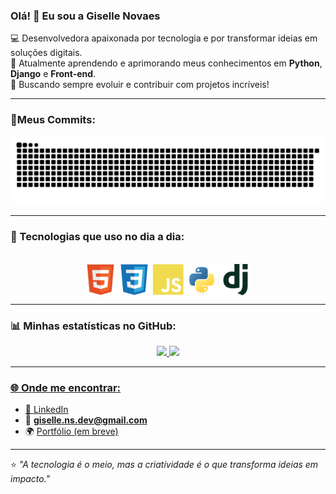### Olá! 👋 Eu sou a Giselle Novaes  

💻 Desenvolvedora apaixonada por tecnologia e por transformar ideias em soluções digitais.  
🌱 Atualmente aprendendo e aprimorando meus conhecimentos em **Python**, **Django** e **Front-end**.  
🚀 Buscando sempre evoluir e contribuir com projetos incríveis!

---

### 🐍Meus Commits:
![Snake animation](https://github.com/XL2N/XL2N/blob/output/github-contribution-grid-snake.svg)

---

### 🚀 Tecnologias que uso no dia a dia:
<div style="display: inline_block" align="center"><br>
  <img align="center" alt="HTML" height="50" width="50" src="https://raw.githubusercontent.com/devicons/devicon/master/icons/html5/html5-original.svg">
  <img align="center" alt="CSS" height="50" width="50" src="https://raw.githubusercontent.com/devicons/devicon/master/icons/css3/css3-original.svg">
  <img align="center" alt="JS" height="50" width="50" src="https://raw.githubusercontent.com/devicons/devicon/master/icons/javascript/javascript-plain.svg">
  <img align="center" alt="Python" height="50" width="50" src="https://raw.githubusercontent.com/devicons/devicon/master/icons/python/python-original.svg">
  <img align="center" alt="Django" height="50" width="50" src="https://raw.githubusercontent.com/devicons/devicon/master/icons/django/django-plain.svg">
</div>

---

### 📊 Minhas estatísticas no GitHub:
<div align="center">
  <a href="https://github.com/XL2N">
  <img height="180em" src="https://github-readme-stats.vercel.app/api?username=XL2N&show_icons=true&theme=tokyonight&include_all_commits=true&count_private=true"/>
  <img height="180em" src="https://github-readme-stats.vercel.app/api/top-langs/?username=XL2N&layout=compact&langs_count=7&theme=tokyonight"/>
</div>

---

### 🌐 Onde me encontrar:
- 💼 [LinkedIn](www.linkedin.com/in/giselle-novaes-0b295a325)  
- 📧 **giselle.ns.dev@gmail.com**  
- 🌍 [Portfólio (em breve)]()

---

⭐️ _"A tecnologia é o meio, mas a criatividade é o que transforma ideias em impacto."_  
